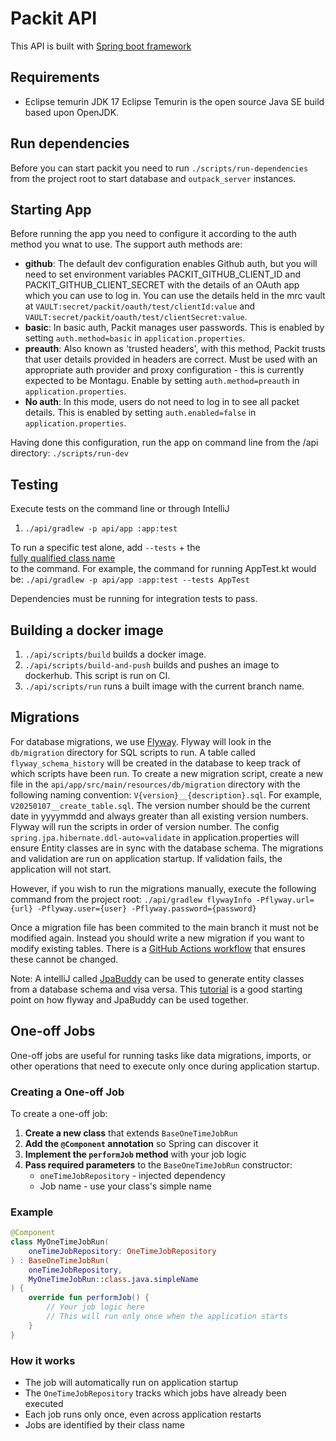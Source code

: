 # Packit API

This API is built with [Spring boot framework](https://spring.io)

## Requirements

- Eclipse temurin JDK 17
  Eclipse Temurin is the open source Java SE build based upon OpenJDK.

## Run dependencies

Before you can start packit you need to run `./scripts/run-dependencies` from the project root
to start database and `outpack_server` instances.

## Starting App

Before running the app you need to configure it according to the auth method you wnat to use. The support auth methods are:

- **github**: The default dev configuration enables Github auth, but you will need to set environment variables PACKIT_GITHUB_CLIENT_ID
   and
   PACKIT_GITHUB_CLIENT_SECRET with the details of an OAuth app which you can use to log in. You can use the details held in
   the
   mrc vault at `VAULT:secret/packit/oauth/test/clientId:value` and `VAULT:secret/packit/oauth/test/clientSecret:value`. 
- **basic**: In basic auth, Packit manages user passwords. This is enabled by setting `auth.method=basic` in `application.properties`.
- **preauth**: Also known as 'trusted headers', with this method, Packit trusts that user details provided in headers are correct.
             Must be used with an appropriate auth provider and proxy configuration - this is currently expected to be Montagu. 
             Enable by setting `auth.method=preauth` in `application.properties`.
- **No auth**: In this mode, users do not need to log in to see all packet details. This is enabled by setting `auth.enabled=false` in `application.properties`. 

Having done this configuration, run the app on command line from the /api directory: `./scripts/run-dev`

## Testing

Execute tests on the command line or through IntelliJ

1. `./api/gradlew -p api/app :app:test`

To run a specific test alone, add `--tests` + the \
[fully qualified class name](https://docs.gradle.org/current/userguide/java_testing.html#full_qualified_name_pattern)\
to the command. For example, the command for running AppTest.kt would
be: `./api/gradlew -p api/app :app:test --tests AppTest`

Dependencies must be running for integration tests to pass.

## Building a docker image

1. `./api/scripts/build` builds a docker image.
2. `./api/scripts/build-and-push` builds and pushes an image to dockerhub. This script is run on CI.
3. `./api/scripts/run` runs a built image with the current branch name.

## Migrations

For database migrations, we use [Flyway](https://flywaydb.org/). Flyway will look in the `db/migration` directory for SQL scripts to run.
A table called `flyway_schema_history` will be created in the database to keep track of which scripts have been run. To create a new migration
script, create a new file in the `api/app/src/main/resources/db/migration` directory with the following naming convention: `V{version}__{description}.sql`.
For example, `V20250107__create_table.sql`. The version number should be the current date in yyyymmdd and always greater than all existing version numbers. Flyway will run the scripts in order of version number.
The config `spring.jpa.hibernate.ddl-auto=validate` in application.properties will ensure Entity classes are in sync with the database schema.
The migrations and validation are run on application startup. If validation fails, the application will not start.

However, if you wish to run the migrations manually, execute the following command from the project root:
`./api/gradlew flywayInfo -Pflyway.url={url} -Pflyway.user={user} -Pflyway.password={password}`

Once a migration file has been commited to the main branch it must not be modified again. Instead you should write a new migration if you want to modify
existing tables. There is a [GitHub Actions workflow](../.github/workflows/check-migrations.yml) that ensures these cannot be changed.

Note: A intelliJ called [JpaBuddy](https://jpa-buddy.com/) can be used to generate entity classes from a database schema and visa versa.
This [tutorial](https://www.youtube.com/watch?v=9wEJ29QIDyM&t=51s) is a good starting point on how flyway and JpaBuddy can be used together.

## One-off Jobs

One-off jobs are useful for running tasks like data migrations, imports, or other operations that need to execute only once during application startup.

### Creating a One-off Job

To create a one-off job:

1. **Create a new class** that extends `BaseOneTimeJobRun`
2. **Add the `@Component` annotation** so Spring can discover it
3. **Implement the `performJob` method** with your job logic
4. **Pass required parameters** to the `BaseOneTimeJobRun` constructor:
   - `oneTimeJobRepository` - injected dependency
   - Job name - use your class's simple name

### Example

```kotlin
@Component
class MyOneTimeJobRun(
    oneTimeJobRepository: OneTimeJobRepository
) : BaseOneTimeJobRun(
    oneTimeJobRepository, 
    MyOneTimeJobRun::class.java.simpleName
) {
    override fun performJob() {
        // Your job logic here
        // This will run only once when the application starts
    }
}
```

### How it works

- The job will automatically run on application startup
- The `OneTimeJobRepository` tracks which jobs have already been executed
- Each job runs only once, even across application restarts
- Jobs are identified by their class name
